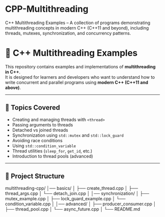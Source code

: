 # CPP-Multithreading
C++ Multithreading Examples – A collection of programs demonstrating multithreading concepts in modern C++ (C++11 and beyond), including threads, mutexes, synchronization, and concurrency patterns.

# 🚀 C++ Multithreading Examples

This repository contains examples and implementations of **multithreading in C++**.  
It is designed for learners and developers who want to understand how to write concurrent and parallel programs using **modern C++ (C++11 and above)**.

---

## 📌 Topics Covered
- Creating and managing threads with `<thread>`
- Passing arguments to threads
- Detached vs joined threads
- Synchronization using `std::mutex` and `std::lock_guard`
- Avoiding race conditions
- Using `std::condition_variable`
- Thread utilities (`sleep_for`, `get_id`, etc.)
- Introduction to thread pools (advanced)

---

## 📂 Project Structure
multithreading-cpp/
│── basics/
│ ├── create_thread.cpp
│ ├── thread_args.cpp
│ └── detach_join.cpp
│
│── synchronization/
│ ├── mutex_example.cpp
│ ├── lock_guard_example.cpp
│ └── condition_variable.cpp
│
│── advanced/
│ ├── producer_consumer.cpp
│ ├── thread_pool.cpp
│ └── async_future.cpp
│
└── README.md
